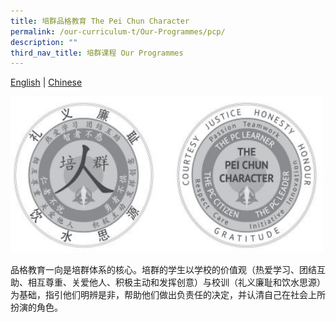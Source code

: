 ```yaml
---
title: 培群品格教育 The Pei Chun Character
permalink: /our-curriculum-t/Our-Programmes/pcp/
description: ""
third_nav_title: 培群课程 Our Programmes
---
```

[English](/our-curriculum/Our-Programmes/PCC/) | [Chinese](/our-curriculum-t/Our-Programmes/pcp/)

<img src="/images/Our%20Programmes/PC%20programme.jpg" alt="Math2" style="width:500px;height:250px;"> 

品格教育一向是培群体系的核心。培群的学生以学校的价值观（热爱学习、团结互助、相互尊重、关爱他人、积极主动和发挥创意）与校训（礼义廉耻和饮水思源）为基础，指引他们明辨是非，帮助他们做出负责任的决定，并认清自己在社会上所扮演的角色。